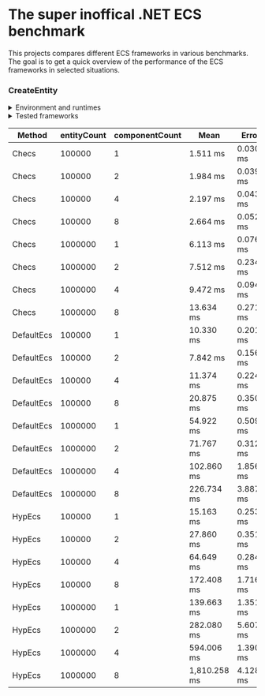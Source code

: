 # The super inoffical .NET ECS benchmark
This projects compares different ECS frameworks in various benchmarks. The goal is to get a quick overview of the performance of the ECS frameworks in selected situations.

### CreateEntity
<details>
	<summary>Environment and runtimes</summary>

BenchmarkDotNet=v0.13.2, OS=Windows 10 (10.0.19044.2486/21H2/November2021Update)

AMD Ryzen 5 5600X, 1 CPU, 12 logical and 6 physical cores

.NET SDK=7.0.102

  [Host]     : .NET 7.0.2 (7.0.222.60605), X64 RyuJIT AVX2
  Job-FERFAT : .NET 7.0.2 (7.0.222.60605), X64 RyuJIT AVX2
</details>
<details>
	<summary>Tested frameworks</summary>

* [Checs](https://github.com/dn9090/Checs)
* [DefaultEcs](https://github.com/Doraku/DefaultEcs)
* [HypEcs](https://github.com/Byteron/HypEcs)
</details>

|      Method | entityCount | componentCount |         Mean |     Error |    StdDev |       Median |        Gen0 |      Gen1 |      Gen2 |    Allocated |
| ----------- |------------ |--------------- |------------- |---------- |---------- |------------- |------------ |---------- |---------- |------------- |
|       Checs |      100000 |              1 |     1.511 ms | 0.0301 ms | 0.0629 ms |     1.496 ms |           - |         - |         - |        480 B |
|       Checs |      100000 |              2 |     1.984 ms | 0.0391 ms | 0.0684 ms |     1.982 ms |           - |         - |         - |        480 B |
|       Checs |      100000 |              4 |     2.197 ms | 0.0436 ms | 0.0928 ms |     2.211 ms |           - |         - |         - |        480 B |
|       Checs |      100000 |              8 |     2.664 ms | 0.0523 ms | 0.0957 ms |     2.642 ms |           - |         - |         - |        480 B |
|       Checs |     1000000 |              1 |     6.113 ms | 0.0765 ms | 0.1361 ms |     6.148 ms |           - |         - |         - |        480 B |
|       Checs |     1000000 |              2 |     7.512 ms | 0.2342 ms | 0.6567 ms |     7.158 ms |           - |         - |         - |        480 B |
|       Checs |     1000000 |              4 |     9.472 ms | 0.0942 ms | 0.1351 ms |     9.469 ms |           - |         - |         - |        480 B |
|       Checs |     1000000 |              8 |    13.634 ms | 0.2716 ms | 0.3335 ms |    13.673 ms |           - |         - |         - |        480 B |
|  DefaultEcs |      100000 |              1 |    10.330 ms | 0.2014 ms | 0.1978 ms |    10.284 ms |   2000.0000 | 2000.0000 | 2000.0000 |   11591512 B |
|  DefaultEcs |      100000 |              2 |     7.842 ms | 0.1561 ms | 0.2733 ms |     7.780 ms |   2000.0000 | 2000.0000 | 2000.0000 |   15795704 B |
|  DefaultEcs |      100000 |              4 |    11.374 ms | 0.2241 ms | 0.2914 ms |    11.370 ms |   2000.0000 | 2000.0000 | 2000.0000 |   24187856 B |
|  DefaultEcs |      100000 |              8 |    20.875 ms | 0.3509 ms | 0.3604 ms |    20.901 ms |   2000.0000 | 2000.0000 | 2000.0000 |   40964064 B |
|  DefaultEcs |     1000000 |              1 |    54.922 ms | 0.5092 ms | 0.4252 ms |    54.949 ms |   3000.0000 | 2000.0000 | 2000.0000 |   99115176 B |
|  DefaultEcs |     1000000 |              2 |    71.767 ms | 0.3123 ms | 0.2768 ms |    71.615 ms |   3000.0000 | 2000.0000 | 2000.0000 |  132676640 B |
|  DefaultEcs |     1000000 |              4 |   102.860 ms | 1.8566 ms | 1.5504 ms |   103.200 ms |   5000.0000 | 4000.0000 | 3000.0000 |  199789744 B |
|  DefaultEcs |     1000000 |              8 |   226.734 ms | 3.8876 ms | 3.4463 ms |   225.937 ms |   5000.0000 | 4000.0000 | 3000.0000 |  334007232 B |
|      HypEcs |      100000 |              1 |    15.163 ms | 0.2533 ms | 0.2245 ms |    15.230 ms |   2000.0000 | 2000.0000 | 2000.0000 |   26445656 B |
|      HypEcs |      100000 |              2 |    27.860 ms | 0.3516 ms | 0.3117 ms |    27.910 ms |   2000.0000 | 2000.0000 | 2000.0000 |   46421208 B |
|      HypEcs |      100000 |              4 |    64.649 ms | 0.2844 ms | 0.2375 ms |    64.632 ms |   6000.0000 | 2000.0000 | 2000.0000 |   98373264 B |
|      HypEcs |      100000 |              8 |   172.408 ms | 1.7169 ms | 1.6060 ms |   173.418 ms |  15000.0000 | 3000.0000 | 2000.0000 |  250283160 B |
|      HypEcs |     1000000 |              1 |   139.663 ms | 1.3518 ms | 1.2645 ms |   139.830 ms |  12000.0000 | 4000.0000 | 4000.0000 |  240456880 B |
|      HypEcs |     1000000 |              2 |   282.080 ms | 5.6076 ms | 8.7304 ms |   280.583 ms |  22000.0000 | 4000.0000 | 4000.0000 |  437042520 B |
|      HypEcs |     1000000 |              4 |   594.006 ms | 1.3902 ms | 1.1609 ms |   594.374 ms |  52000.0000 | 4000.0000 | 4000.0000 |  950214736 B |
|      HypEcs |     1000000 |              8 | 1,810.258 ms | 4.1283 ms | 3.8616 ms | 1,810.110 ms | 140000.0000 | 6000.0000 | 5000.0000 | 2456565424 B |
